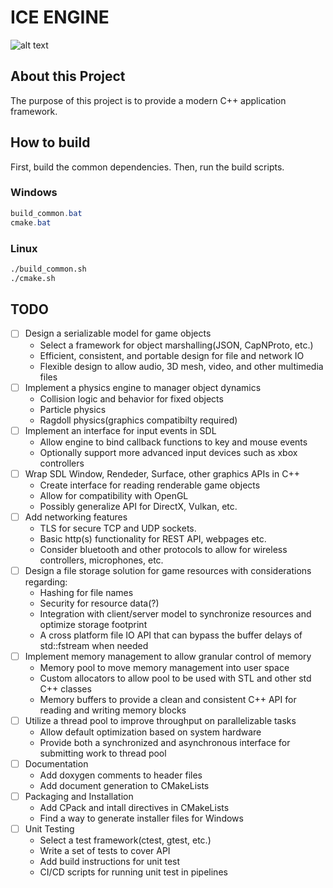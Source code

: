 # ICE ENGINE

![alt text](https://d30y9cdsu7xlg0.cloudfront.net/png/84009-200.png "We are still using this image")

## About this Project

The purpose of this project is to provide a modern C++ application
framework.

## How to build

First, build the common dependencies. Then, run the build scripts.

### Windows

```powershell
build_common.bat
cmake.bat
```

### Linux

```sh
./build_common.sh
./cmake.sh
```
## TODO

- [ ] Design a serializable model for game objects
    + Select a framework for object marshalling(JSON, CapNProto, etc.)
    + Efficient, consistent, and portable design for file and network IO
    + Flexible design to allow audio, 3D mesh, video, and other multimedia files
- [ ] Implement a physics engine to manager object dynamics
    + Collision logic and behavior for fixed objects
    + Particle physics
    + Ragdoll physics(graphics compatibilty required)
- [ ] Implement an interface for input events in SDL
    + Allow engine to bind callback functions to key and mouse events
    + Optionally support more advanced input devices such as xbox controllers
- [ ] Wrap SDL Window, Rendeder, Surface, other graphics APIs in C++
    + Create interface for reading renderable game objects
    + Allow for compatibility with OpenGL
    + Possibly generalize API for DirectX, Vulkan, etc.
- [ ] Add networking features
    + TLS for secure TCP and UDP sockets.
    + Basic http(s) functionality for REST API, webpages etc.
    + Consider bluetooth and other protocols to allow for wireless controllers, microphones, etc.
- [ ] Design a file storage solution for game resources with considerations regarding:
    + Hashing for file names
    + Security for resource data(?)
    + Integration with client/server model to synchronize resources and optimize storage footprint
    + A cross platform file IO API that can bypass the buffer delays of std::fstream when needed
- [ ] Implement memory management to allow granular control of memory
    + Memory pool to move memory management into user space
    + Custom allocators to allow pool to be used with STL and other std C++ classes
    + Memory buffers to provide a clean and consistent C++ API for reading and writing memory blocks
- [ ] Utilize a thread pool to improve throughput on parallelizable tasks
    + Allow default optimization based on system hardware
    + Provide both a synchronized and asynchronous interface for submitting work to thread pool
- [ ] Documentation
    + Add doxygen comments to header files
    + Add document generation to CMakeLists
- [ ] Packaging and Installation
    + Add CPack and intall directives in CMakeLists
    + Find a way to generate installer files for Windows
- [ ] Unit Testing
    + Select a test framework(ctest, gtest, etc.)
    + Write a set of tests to cover API
    + Add build instructions for unit test
    + CI/CD scripts for running unit test in pipelines